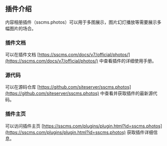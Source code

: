 ## 插件介绍

内容相册插件（sscms.photos）可以用于多图展示，图片幻灯播放等需要展示多幅图片的场合。

### 插件文档

可以在插件文档 [https://sscms.com/docs/v7/official/photos/](https://sscms.com/docs/v7/official/photos/) 中查看插件的详细使用手册。

### 源代码

可以在源码仓库 [https://github.com/siteserver/sscms.photos](https://github.com/siteserver/sscms.photos) 中查看并获取插件的最新源代码。

### 插件主页

可以访问插件主页 [https://sscms.com/plugins/plugin.html?id=sscms.photos](https://sscms.com/plugins/plugin.html?id=sscms.photos) 获取插件详细信息。